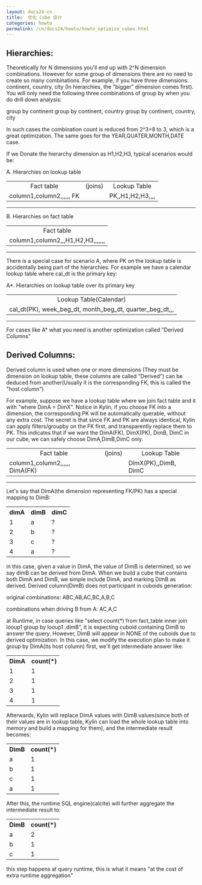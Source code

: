 ```yaml
---
layout: docs24-cn
title:  优化 Cube 设计
categories: howto
permalink: /cn/docs24/howto/howto_optimize_cubes.html
---
```


## Hierarchies:

Theoretically for N dimensions you'll end up with 2^N dimension combinations. However for some group of dimensions there are no need to create so many combinations. For example, if you have three dimensions: continent, country, city (In hierarchies, the "bigger" dimension comes first). You will only need the following three combinations of group by when you do drill down analysis:

group by continent
group by continent, country
group by continent, country, city

In such cases the combination count is reduced from 2^3=8 to 3, which is a great optimization. The same goes for the YEAR,QUATER,MONTH,DATE case.

If we Donate the hierarchy dimension as H1,H2,H3, typical scenarios would be:


A. Hierarchies on lookup table


<table>
  <tr>
    <td align="center">Fact table</td>
    <td align="center">(joins)</td>
    <td align="center">Lookup Table</td>
  </tr>
  <tr>
    <td>column1,column2,,,,,, FK</td>
    <td></td>
    <td>PK,,H1,H2,H3,,,,</td>
  </tr>
</table>

---

B. Hierarchies on fact table


<table>
  <tr>
    <td align="center">Fact table</td>
  </tr>
  <tr>
    <td>column1,column2,,,H1,H2,H3,,,,,,, </td>
  </tr>
</table>

---


There is a special case for scenario A, where PK on the lookup table is accidentally being part of the hierarchies. For example we have a calendar lookup table where cal_dt is the primary key:

A*. Hierarchies on lookup table over its primary key


<table>
  <tr>
    <td align="center">Lookup Table(Calendar)</td>
  </tr>
  <tr>
    <td>cal_dt(PK), week_beg_dt, month_beg_dt, quarter_beg_dt,,,</td>
  </tr>
</table>

---


For cases like A* what you need is another optimization called "Derived Columns"

## Derived Columns:

Derived column is used when one or more dimensions (They must be dimension on lookup table, these columns are called "Derived") can be deduced from another(Usually it is the corresponding FK, this is called the "host column")

For example, suppose we have a lookup table where we join fact table and it with "where DimA = DimX". Notice in Kylin, if you choose FK into a dimension, the corresponding PK will be automatically querable, without any extra cost. The secret is that since FK and PK are always identical, Kylin can apply filters/groupby on the FK first, and transparently replace them to PK.  This indicates that if we want the DimA(FK), DimX(PK), DimB, DimC in our cube, we can safely choose DimA,DimB,DimC only.

<table>
  <tr>
    <td align="center">Fact table</td>
    <td align="center">(joins)</td>
    <td align="center">Lookup Table</td>
  </tr>
  <tr>
    <td>column1,column2,,,,,, DimA(FK) </td>
    <td></td>
    <td>DimX(PK),,DimB, DimC</td>
  </tr>
</table>

---


Let's say that DimA(the dimension representing FK/PK) has a special mapping to DimB:


<table>
  <tr>
    <th>dimA</th>
    <th>dimB</th>
    <th>dimC</th>
  </tr>
  <tr>
    <td>1</td>
    <td>a</td>
    <td>?</td>
  </tr>
  <tr>
    <td>2</td>
    <td>b</td>
    <td>?</td>
  </tr>
  <tr>
    <td>3</td>
    <td>c</td>
    <td>?</td>
  </tr>
  <tr>
    <td>4</td>
    <td>a</td>
    <td>?</td>
  </tr>
</table>


in this case, given a value in DimA, the value of DimB is determined, so we say dimB can be derived from DimA. When we build a cube that contains both DimA and DimB, we simple include DimA, and marking DimB as derived. Derived column(DimB) does not participant in cuboids generation:

original combinations:
ABC,AB,AC,BC,A,B,C

combinations when driving B from A:
AC,A,C

at Runtime, in case queries like "select count(*) from fact_table inner join looup1 group by looup1 .dimB", it is expecting cuboid containing DimB to answer the query. However, DimB will appear in NONE of the cuboids due to derived optimization. In this case, we modify the execution plan to make it group by  DimA(its host column) first, we'll get intermediate answer like:


<table>
  <tr>
    <th>DimA</th>
    <th>count(*)</th>
  </tr>
  <tr>
    <td>1</td>
    <td>1</td>
  </tr>
  <tr>
    <td>2</td>
    <td>1</td>
  </tr>
  <tr>
    <td>3</td>
    <td>1</td>
  </tr>
  <tr>
    <td>4</td>
    <td>1</td>
  </tr>
</table>


Afterwards, Kylin will replace DimA values with DimB values(since both of their values are in lookup table, Kylin can load the whole lookup table into memory and build a mapping for them), and the intermediate result becomes:


<table>
  <tr>
    <th>DimB</th>
    <th>count(*)</th>
  </tr>
  <tr>
    <td>a</td>
    <td>1</td>
  </tr>
  <tr>
    <td>b</td>
    <td>1</td>
  </tr>
  <tr>
    <td>c</td>
    <td>1</td>
  </tr>
  <tr>
    <td>a</td>
    <td>1</td>
  </tr>
</table>


After this, the runtime SQL engine(calcite) will further aggregate the intermediate result to:


<table>
  <tr>
    <th>DimB</th>
    <th>count(*)</th>
  </tr>
  <tr>
    <td>a</td>
    <td>2</td>
  </tr>
  <tr>
    <td>b</td>
    <td>1</td>
  </tr>
  <tr>
    <td>c</td>
    <td>1</td>
  </tr>
</table>


this step happens at query runtime, this is what it means "at the cost of extra runtime aggregation"
